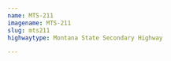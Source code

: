 ```yaml
---
name: MTS-211
imagename: MTS-211
slug: mts211
highwaytype: Montana State Secondary Highway

---
```

